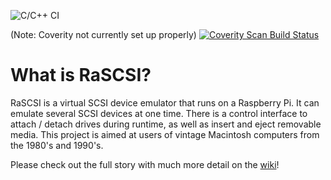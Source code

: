 ![C/C++ CI](https://github.com/akuker/RASCSI/workflows/C/C++%20CI/badge.svg)

(Note: Coverity not currently set up properly)
<a href="https://scan.coverity.com/projects/akuker-rascsi">
  <img alt="Coverity Scan Build Status"
       src="https://scan.coverity.com/projects/21656/badge.svg"/>
</a>

# What is RaSCSI?
RaSCSI is a virtual SCSI device emulator that runs on a Raspberry Pi. It can emulate several SCSI devices at one time. There is a control interface to attach / detach drives during runtime, as well as insert and eject removable media. This project is aimed at users of vintage Macintosh computers from the 1980's and 1990's.

Please check out the full story with much more detail on the [wiki](https://github.com/akuker/RASCSI/wiki)!
